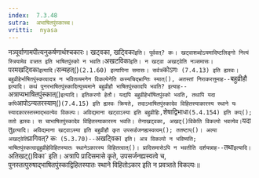 ```yaml
---
index:  7.3.48
sutra:  अभाषितपुंस्काच्च।
vritti:  nyasa
---
```


नञ्पूर्वाणामपीत्यनुकर्षणार्थश्चकारः। खट्वका, खट्विका` इति। पूर्ववत्? कः। खट्वाशब्दोऽयमादिष्टलिङ्गो नित्यं स्त्रियामेव वत्र्तत इति भाषितपुंस्को न भवति। `अखटविका` इति। न खट्वा अखट्वेति नञ्समासः। `परमखट्विका` इत्यादि। `सन्महत्()` (2.1.60) इत्यापिना समासः। सर्वत्र `कोऽणः` (7.4.13) इति ह्यस्वः। 
बहुव्रीहेर्भाषितपुंस्कत्वादत्र न भवितव्यमनेन विकल्पेनेति कस्यचिद्भ्रान्तिः स्यात्(), अतस्तां निराकरत्तुमाह--`बहुव्रीहौ` इत्यादि। कथं पुनरभाषितपुंस्कादित्युच्यमाने बहुव्रीहौ भाषितपुंस्कादपि भवति? इत्याह--`अत्राप्यभाषितपुंस्कात्()` इत्यादि। इतिकरणो हेतौ। यद्यपि बहुव्रीहेर्भाषितपुंस्को भवति, तथापि यदा कपि `आपोऽन्यतरस्याम्()` (7.4.15) इति ह्यस्वः क्रियते, तदाऽभाषितपुंस्कादेव विहितस्याकारस्य स्थाने यः स्यादकारस्तस्माद्भवत्येव विकल्पः। अविद्यमाना खट्वाऽस्या इति बहुव्रीहिः, `शेषाद्विभाधा` (5.4.154) इति कप्(); ततो ह्यस्वः। स चाभाषितपुंस्कादेव विहितस्याकारस्य भवति। तेनाखट्वका, अखट्()विकेति विकल्पो भवत्येव। `यदा तु` इत्यादि। अविद्यमाना खट्वाऽस्या इति बहुव्रीहौ कृत उपसर्डजनह्यस्वत्वम्(); ततष्टाप्()। अल्पा अखट्वेति `प्रागिवत्? कः` (5.3.70)--`अखट्विका` इति। अत्र विकल्पो न भविष्यति; भाषितपुंस्कत्वाद्वहुव्रीहेविहितस्यातः स्थानेऽकारस्य विहितत्वात्()। प्रादिसमासेऽपि न भवतीति दर्शयन्नाह--`तथा` इत्यादि। `अतिखट्()विका` इति। अत्रापि प्रादिसमासे कृते, उपसर्जनह्यस्वत्वे च, पुनस्तत्पुरुषाद्भाषितपुंस्काद्विहितस्यातः स्थाने विहितोऽकार इति न प्रवत्र्तते विकल्पः॥
